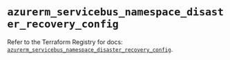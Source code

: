 # `azurerm_servicebus_namespace_disaster_recovery_config`

Refer to the Terraform Registry for docs: [`azurerm_servicebus_namespace_disaster_recovery_config`](https://registry.terraform.io/providers/hashicorp/azurerm/4.45.0/docs/resources/servicebus_namespace_disaster_recovery_config).
